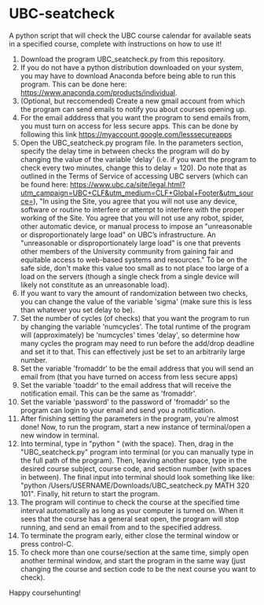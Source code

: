 # UBC-seatcheck
A python script that will check the UBC course calendar for available seats in a specified course, complete with instructions on how to use it!

1. Download the program UBC_seatcheck.py from this repository.
2. If you do not have a python distribution downloaded on your system, you may have to download Anaconda before being able to run this program. This can be done here: https://www.anaconda.com/products/individual. 
3. (Optional, but reccomended) Create a new gmail account from which the program can send emails to notify you about courses opening up. 
4. For the email adddress that you want the program to send emails from, you must turn on access for less secure apps. This can be done by following this link https://myaccount.google.com/lesssecureapps
5. Open the UBC_seatcheck.py program file. In the parameters section, specify the delay time in between checks the program will do by changing the value of the variable 'delay' (i.e. if you want the program to check every two minutes, change this to delay = 120). Do note that as outlined in the Terms of Service of accessing UBC servers (which can be found here: https://www.ubc.ca/site/legal.html?utm_campaign=UBC+CLF&utm_medium=CLF+Global+Footer&utm_source=), "In using the Site, you agree that you will not use any device, software or routine to interfere or attempt to interfere with the proper working of the Site. You agree that you will not use any robot, spider, other automatic device, or manual process to impose an "unreasonable or disproportionately large load" on UBC’s infrastructure. An "unreasonable or disproportionately large load" is one that prevents other members of the University community from gaining fair and equitable access to web-based systems and resources." To be on the safe side, don't make this value too small as to not place too large of a load on the servers (though a single check from a single device will likely not constitute as an unreasonable load).
6. If you want to vary the amount of randomization between two checks, you can change the value of the variable 'sigma' (make sure this is less than whatever you set delay to be). 
7. Set the number of cycles (of checks) that you want the program to run by changing the variable 'numcycles'. The total runtime of the program will (approximately) be 'numcycles' times 'delay', so determine how many cycles the program may need to run before the add/drop deadline and set it to that. This can effectively just be set to an arbitrarily large number.
8. Set the variable 'fromaddr' to be the email address that you will send an email from (that you have turned on access from less secure apps)
9. Set the variable 'toaddr' to the email address that will receive the notification email. This can be the same as 'fromaddr'.
10. Set the variable 'password' to the password of 'fromaddr' so the program can login to your email and send you a notification.
11. After finishing setting the parameters in the program, you're almost done! Now, to run the program, start a new instance of terminal/open a new window in terminal.
12. Into terminal, type in "python " (with the space). Then, drag in the "UBC_seatcheck.py" program into terminal (or you can manually type in the full path of the program). Then, leaving another space, type in the desired course subject, course code, and section number (with spaces in between). The final input into terminal should look something like like:
"python /Users/USERNAME/Downloads/UBC_seatcheck.py MATH 320 101". Finally, hit return to start the program.
13. The program will continue to check the course at the specified time interval automatically as long as your computer is turned on. When it sees that the course has a general seat open, the program will stop running, and send an email from and to the specified address. 
14. To terminate the program early, either close the terminal window or press control-C.
15. To check more than one course/section at the same time, simply open another terminal window, and start the program in the same way (just changing the course and section code to be the next course you want to check). 

Happy coursehunting!
